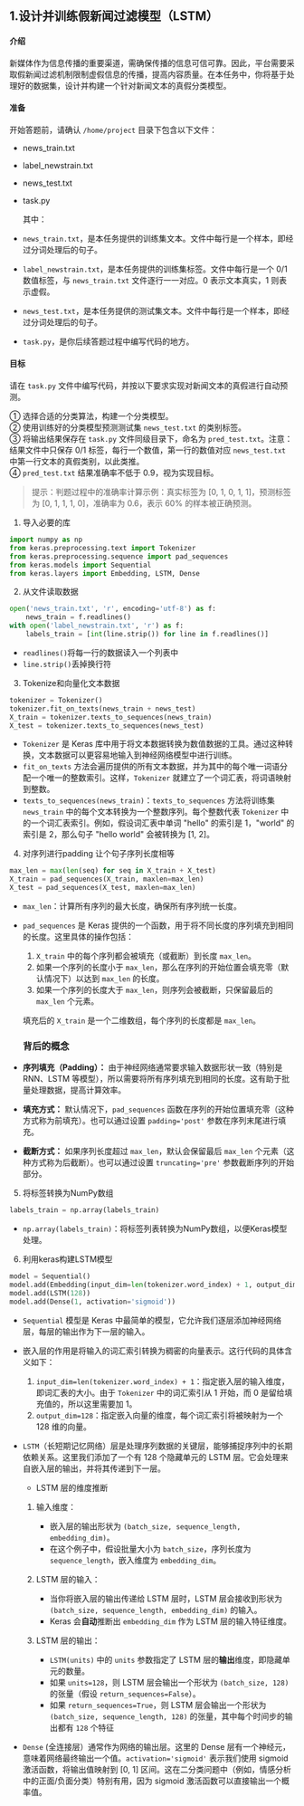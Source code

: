  
## 1.设计并训练假新闻过滤模型（LSTM）

#### 介绍

新媒体作为信息传播的重要渠道，需确保传播的信息可信可靠。因此，平台需要采取假新闻过滤机制限制虚假信息的传播，提高内容质量。在本任务中，你将基于处理好的数据集，设计并构建一个针对新闻文本的真假分类模型。

#### 准备

开始答题前，请确认 `/home/project` 目录下包含以下文件：

-   news_train.txt
    
-   label_newstrain.txt
    
-   news_test.txt
    
-   task.py
    
    其中：
    
-   `news_train.txt`，是本任务提供的训练集文本。文件中每行是一个样本，即经过分词处理后的句子。
    
-   `label_newstrain.txt`，是本任务提供的训练集标签。文件中每行是一个 0/1 数值标签，与 `news_train.txt` 文件逐行一一对应。0 表示文本真实，1 则表示虚假。
    
-   `news_test.txt`，是本任务提供的测试集文本。文件中每行是一个样本，即经过分词处理后的句子。
    
-   `task.py`，是你后续答题过程中编写代码的地方。
    

#### 目标

请在 `task.py` 文件中编写代码，并按以下要求实现对新闻文本的真假进行自动预测。

① 选择合适的分类算法，构建一个分类模型。  
② 使用训练好的分类模型预测测试集 `news_test.txt` 的类别标签。  
③ 将输出结果保存在 `task.py` 文件同级目录下，命名为 `pred_test.txt`。注意：结果文件中只保存 0/1 标签，每行一个数值，第一行的数值对应 `news_test.txt` 中第一行文本的真假类别，以此类推。  
④ `pred_test.txt` 结果准确率不低于 0.9，视为实现目标。

> 提示：判题过程中的准确率计算示例：真实标签为 [0, 1, 0, 1, 1]，预测标签为 [0, 1, 1, 1, 0]，准确率为 0.6，表示 60% 的样本被正确预测。

 1. 导入必要的库
~~~python
import numpy as np
from keras.preprocessing.text import Tokenizer
from keras.preprocessing.sequence import pad_sequences
from keras.models import Sequential
from keras.layers import Embedding, LSTM, Dense
~~~

 2. 从文件读取数据
~~~python
open('news_train.txt', 'r', encoding='utf-8') as f:
	news_train = f.readlines() 
with open('label_newstrain.txt', 'r') as f: 
	labels_train = [int(line.strip()) for line in f.readlines()]
~~~
- `readlines()`将每一行的数据读入一个列表中
- `line.strip()`丢掉换行符

3. Tokenize和向量化文本数据
~~~python
tokenizer = Tokenizer()
tokenizer.fit_on_texts(news_train + news_test)
X_train = tokenizer.texts_to_sequences(news_train)
X_test = tokenizer.texts_to_sequences(news_test)
~~~
-   `Tokenizer` 是 Keras 库中用于将文本数据转换为数值数据的工具。通过这种转换，文本数据可以更容易地输入到神经网络模型中进行训练。
-   `fit_on_texts` 方法会遍历提供的所有文本数据，并为其中的每个唯一词语分配一个唯一的整数索引。这样，`Tokenizer` 就建立了一个词汇表，将词语映射到整数。
-   `texts_to_sequences(news_train)`：`texts_to_sequences` 方法将训练集 `news_train` 中的每个文本转换为一个整数序列。每个整数代表 `Tokenizer` 中的一个词汇表索引。例如，假设词汇表中单词 "hello" 的索引是 1，"world" 的索引是 2，那么句子 "hello world" 会被转换为 [1, 2]。

4. 对序列进行padding 让个句子序列长度相等
~~~python
max_len = max(len(seq) for seq in X_train + X_test)
X_train = pad_sequences(X_train, maxlen=max_len)
X_test = pad_sequences(X_test, maxlen=max_len)
~~~
-   `max_len`：计算所有序列的最大长度，确保所有序列统一长度。
- `pad_sequences` 是 Keras 提供的一个函数，用于将不同长度的序列填充到相同的长度。这里具体的操作包括：
	1. `X_train` 中的每个序列都会被填充（或截断）到长度 `max_len`。
	2. 如果一个序列的长度小于 `max_len`，那么在序列的开始位置会填充零（默认情况下）以达到 `max_len` 的长度。
	3. 如果一个序列的长度大于 `max_len`，则序列会被截断，只保留最后的 `max_len` 个元素。

	填充后的 `X_train` 是一个二维数组，每个序列的长度都是 `max_len`。
	### 背后的概念

-   **序列填充（Padding）：** 由于神经网络通常要求输入数据形状一致（特别是 RNN、LSTM 等模型），所以需要将所有序列填充到相同的长度。这有助于批量处理数据，提高计算效率。
-   **填充方式：** 默认情况下，`pad_sequences` 函数在序列的开始位置填充零（这种方式称为前填充）。也可以通过设置 `padding='post'` 参数在序列末尾进行填充。
-   **截断方式：** 如果序列长度超过 `max_len`，默认会保留最后 `max_len` 个元素（这种方式称为后截断）。也可以通过设置 `truncating='pre'` 参数截断序列的开始部分。

5. 将标签转换为NumPy数组
~~~python
labels_train = np.array(labels_train)
~~~
-   `np.array(labels_train)`：将标签列表转换为NumPy数组，以便Keras模型处理。


6. 利用keras构建LSTM模型
~~~python
model = Sequential()
model.add(Embedding(input_dim=len(tokenizer.word_index) + 1, output_dim=128))
model.add(LSTM(128))
model.add(Dense(1, activation='sigmoid'))
~~~
- `Sequential` 模型是 Keras 中最简单的模型，它允许我们逐层添加神经网络层，每层的输出作为下一层的输入。
- 嵌入层的作用是将输入的词汇索引转换为稠密的向量表示。这行代码的具体含义如下：

	1. `input_dim=len(tokenizer.word_index) + 1`：指定嵌入层的输入维度，即词汇表的大小。由于 `Tokenizer` 中的词汇索引从 1 开始，而 0 是留给填充值的，所以这里需要加 1。
	2. `output_dim=128`：指定嵌入向量的维度，每个词汇索引将被映射为一个 128 维的向量。
- `LSTM`（长短期记忆网络）层是处理序列数据的关键层，能够捕捉序列中的长期依赖关系。这里我们添加了一个有 128 个隐藏单元的 LSTM 层。它会处理来自嵌入层的输出，并将其传递到下一层。
	-  LSTM 层的维度推断

	1.  输入维度：
	    
	    -   嵌入层的输出形状为 `(batch_size, sequence_length, embedding_dim)`。
	    -   在这个例子中，假设批量大小为 `batch_size`，序列长度为 `sequence_length`，嵌入维度为 `embedding_dim`。
	2.  LSTM 层的输入：
	    
	    -   当你将嵌入层的输出传递给 LSTM 层时，LSTM 层会接收到形状为 `(batch_size, sequence_length, embedding_dim)` 的输入。
	    -   Keras 会**自动**推断出 `embedding_dim` 作为 LSTM 层的输入特征维度。
	3.  LSTM 层的输出：
	    
	    -   `LSTM(units)` 中的 `units` 参数指定了 LSTM 层的**输出**维度，即隐藏单元的数量。
	    -   如果 `units=128`，则 LSTM 层会输出一个形状为 `(batch_size, 128)` 的张量（假设 `return_sequences=False`）。
	    -   如果 `return_sequences=True`，则 LSTM 层会输出一个形状为 `(batch_size, sequence_length, 128)` 的张量，其中每个时间步的输出都有 `128` 个特征

- `Dense` (全连接层）通常作为网络的输出层。这里的 Dense 层有一个神经元，意味着网络最终输出一个值。`activation='sigmoid'` 表示我们使用 sigmoid 激活函数，将输出值映射到 [0, 1] 区间。这在二分类问题中（例如，情感分析中的正面/负面分类）特别有用，因为 sigmoid 激活函数可以直接输出一个概率值。
<!--stackedit_data:
eyJoaXN0b3J5IjpbLTgzNjA1MTk5NywtMTg5ODM3NDE4NiwtMT
EzNDg2MDEyNV19
-->